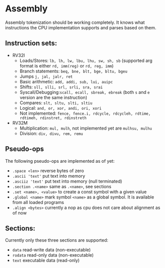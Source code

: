 # Assembly

Assembly tokenization should be working completely. It knows what instructions the CPU implementation supports and parses based on them.


## Instruction sets:
* RV32I
    * Loads/Stores: `lb, lh, lw, lbu, lhu, sw, sh, sb` (supported arg format is either `rd, imm(reg)` or `rd, reg, imm`)
    * Branch statements: `beq, bne, blt, bge, bltu, bgeu`
    * Jumps `j, jal, jalr, ret`
    * Basic arithmetic: `add, addi, sub, lui, auipc`
    * Shifts: `sll, slli, srl, srli, sra, srai`
    * Syscall/Debugging:`scall, ecall, sbreak, ebreak` (both `s` and `e` version are the same instruction)
    * Compares: `slt, sltu, slti, sltiu`
    * Logical: `and, or, xor, andi, ori, xori`
    * Not implemented: `fence, fence.i, rdcycle, rdcycleh, rdtime, rdtimeh, rdinstret, rdinstreth`
* RV32M
    * Multiplication: `mul, mulh`, not implemented yet are `mulhsu, mulhu`
    * Division: `div, divu, rem, remu`



## Pseudo-ops
The following pseudo-ops are implemented as of yet:
* `.space <len>` reverse <len> bytes of zero
* `.ascii 'text'` put text into memory
* `.asciiz 'text'` put text into memory (null terminated)
* `.section .<name>` same as `.<name>`, see sections
* `.set <name>, <value>` to create a const symbol with a given value
* `.global <name>` mark symbol `<name>` as a global symbol. It is available from all loaded programs
* `.align <bytes>` currently a nop as cpu does not care about alignment as of now

## Sections: 
Currently only these three sections are supported: 
* `data` read-write data (non-executable)
* `rodata` read-only data (non-executable)
* `text` executable data (read-only)
